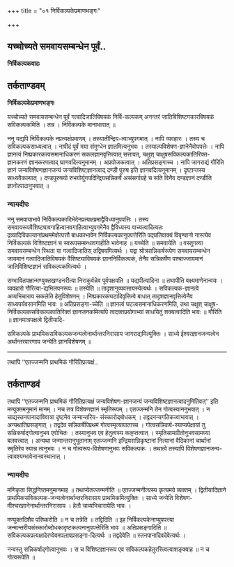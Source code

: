 +++
title = "०१ निर्विकल्पकेप्रमाणभङ्गः"

+++


## यच्चोच्यते समवायसम्बन्धेन पूर्वं..

**निर्विकल्पकवादः**

## **तर्कताण्डवम्**

**निर्विकल्पकेप्रमाणभङ्गः**

यच्चोच्यते समवायसम्बन्धेन पूर्वं गत्वादिजातिविषयकं निर्वि-कल्पकम् अनन्तरं जातिविशिष्टगकारविषयकं सविकल्पकमिति । तन्न । निर्विकल्पके मानाभावात् ॥

ननु यद्यपि निर्विकल्पके नप्रत्यक्षंप्रमाणम् । तस्यातीन्द्रिय-त्वाभ्युपगमात् । नापि व्यवहारः । तस्य च सविकल्पकसाध्यत्वात् । नापीदं पूर्वं मया संमुग्धेन ज्ञातमित्यनुभवः । तस्याल्पविशेषण-ज्ञानेनैवोपपत्तेः । नापि ज्ञानत्वं निष्प्रकारकत्वसमानाधिकरणं सकलज्ञानवृत्तित्वात् सत्तावत्, चक्षुश् चाक्षुषसविकल्पकातिरिक्त-ज्ञानकरणं ज्ञानकरणत्वाद् घ्राणवदित्यनुमानम् । अप्रयोजकत्वात् । अतिप्रसङ्गाच्च । नापि जागराद्यं गौरिति ज्ञानं जन्यविशेषणज्ञानजन्यं जन्यविशिष्टज्ञानत्वाद् दण्डी पुरुष इति ज्ञानवदित्यनुमानम् । दृष्टान्तस्य साध्यवैकल्यात् । दण्डपुरुषयो रुभयोर्युगपदिन्द्रियसन्निकर्षे असंसर्गाग्रहे च सति विनैव दण्डज्ञानं दण्डीति ज्ञानोत्पादानुभवात् ॥

### **न्यायदीपः**

ननु समवायाभावे निर्विकल्पकादिभेदेनप्रत्यक्षप्रमाद्वैविध्यानुपपत्तिः । तस्य समवायरूपवैशिष्ट्यावगाहित्वानवगाहित्वाभ्युपगमेनैव द्वैविध्यस्य वाच्यत्वादित्यतः द्रव्यादिविकल्पानांप्रथममेवोत्पत्तौ बाधकाभावेन निर्विकल्पकानुपपत्तेरिति पद्घतिवाक्यं विवृण्वानो नास्त्येव निर्विकल्पकं विशिष्टज्ञानं च स्वरूपसम्बन्धावगाहीति भावेनाह ॥ यच्चेति ॥ समवायेति ॥ वस्तुगत्या समवायसम्बन्धेन स्थिता या गत्वादिजातिस् तद्विषयमित्यर्थः । यद्वा श्रोत्रसन्निकर्षरूपेण समवायसम्बन्धेन जायमानं गत्वादिजातिविषयकं वैशिष्ट्याविषयकं ज्ञाननिर्विकल्पकं, तेनैव सन्निकर्षेण पश्चाज्जायमानं जातिविशिष्टज्ञानं सविकल्पकमित्यर्थः ।

सम्भावितपक्षान्मण्युक्तखण्डनरीत्या निराकुर्वन्नेव पूर्वपक्षयति ॥ यद्यपीत्यादिना ॥ तथापीति वक्ष्यमाणेनान्वयः । व्यवहारो गौरित्या-द्यभिलपनरूपः ॥ तस्येति ॥ तादृशानुव्यवसायस्येत्यर्थः । सविकल्पक-ज्ञानत्वे अव्यभिचाराय सकलेति हेतुविशेषणम् । निष्प्रकारकघटादिवृत्तित्वे बाधात् तादृशज्ञानवृत्तित्वेनैव साध्यपर्यवसानमिति भावः ॥ अतिप्रसङ्गा-च्चेति ॥ ज्ञानत्वं घटत्वसमानाधिकरणमिति, तथा चक्षुश् चाक्षुष-निर्विकल्पकसविकल्पकातिरिक्तं ज्ञानजनकमित्यपि त्वदक्तप्रयोगाभ्यां साधयितुं शक्यत्वादिति भावः ॥ गौरिति ॥ ज्ञानमात्रपक्षत्वे द्वितीयादि-

सविकल्पके प्राथमिकसविकल्पकजन्यत्वेनार्थान्तरनिरासाय जागराद्यमित्युक्तिः । साध्ये ईश्वरज्ञानजन्यत्वेन अर्थान्तरवारणाय जन्येति ज्ञानविशेषणम् ॥

------------------------------------------------------------------------

तथापि ‘‘एतज्जन्मनि प्राथमिकं गौरितिप्रत्यक्षं..

## **तर्कताण्डवं**

तथापि ‘‘एतज्जन्मनि प्राथमिकं गौरितिप्रत्यक्षं जन्यविशेषण-ज्ञानजन्यं जन्यविशिष्टज्ञानत्वादनुमितिवत्’’ इति मण्युक्तमनुमानं मानम् । नच तत्र विशेषणज्ञानं स्मृतिरूपम् । एतज्जन्मनि तेन गोत्वस्याननुभवात् । न चाद्यस्तनपानादाविवात्रा दृष्टमेव जन्मान्तरिय- संस्कारोद्बोधकम् । तद्वदनन्यगतिकत्वाभावात् । अन्यथातिप्रसङ्गात् । तद्वदेव सन्निकर्षेपिप्रथमं गोत्वस्मृत्यापाताच्च । गोत्वसन्निकर्ष-स्याप्यपेक्षायां तु सन्निकर्षाद्गोत्वानुभव एवोचितः । तस्यानुभव एव हेतुत्वस्य कऌप्तत्वात् । स्मृतिसामग्रीतोनुभवसामग्र्या बलवत्त्वात् । अन्यथा जन्मान्तरानुभूतानाम् एतज्जन्मनि इन्द्रियसन्निकृष्टानां नित्यानां वैदिकानां चार्थानां स्मृतिरेव स्यान्न त्वनुभवः । न च गोत्वरूप-विशेषणानुभवः सविकल्पकः । तथात्वे तस्यापि विशेषणज्ञानजन्य-त्वावश्यम्भावेनानवस्थानात् ।

### **न्यायदीपः**

मणिकृता सिद्धन्तितमनुमानमाह ॥ तथाप्येतज्जन्मनीति ॥ एतज्जन्मनीत्यस्य कृत्यमग्रे व्यक्तम् । द्वितीयादिज्ञाने प्राथमिकसविकल्पक-जन्यत्वेनार्थान्तरनिरासाय प्राथमिकमित्युक्तिः । साध्ये जन्येति विशेषण-मीश्चरज्ञानेनार्थान्तरनिरासाय । हेतौ चाव्यभिचारायेति भावः ।

मण्युक्तदिशैव परिष्करोति ॥ न च तत्रेति ॥ तद्विदिति ॥ इह निर्विकल्पकेनाप्युपपत्त्या जन्मान्तरीयसंस्कारोब्दोधकादृष्टकल्पनानुपपत्तेरिति भावः ॥ अतिप्रसङ्गादिति ॥ सविकल्पकप्रत्यक्षादेरप्येवमपलापप्रसङ्गा-दित्यर्थः ॥ तद्वदेवेति ॥ स्तनपानादिवदेवेत्यर्थः ।

नन्वस्तु सन्निकर्षाद्गोत्वानुभवः । स च विशिष्टज्ञानरूप एव सविकल्पकहेतुरस्त्वित्याशङ्क्याह ॥ न च गोत्वरूपेति ॥

